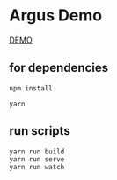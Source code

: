 # Argus Demo

[DEMO](https://offwork.github.io/omdb-demo/list)

## for dependencies
```
npm install

yarn
```
## run scripts
```
yarn run build
yarn run serve
yarn run watch
```
